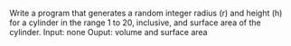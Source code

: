 Write a program that generates a random integer radius (r) and height (h) for a cylinder in the range 1 to 20, inclusive,
and surface area of the cylinder. 
Input: none
Ouput: volume and surface area
